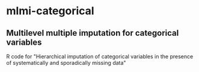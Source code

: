 # mlmi-categorical
## Multilevel multiple imputation for categorical variables

R code for "Hierarchical imputation of categorical variables in the presence of systematically and sporadically missing data"
